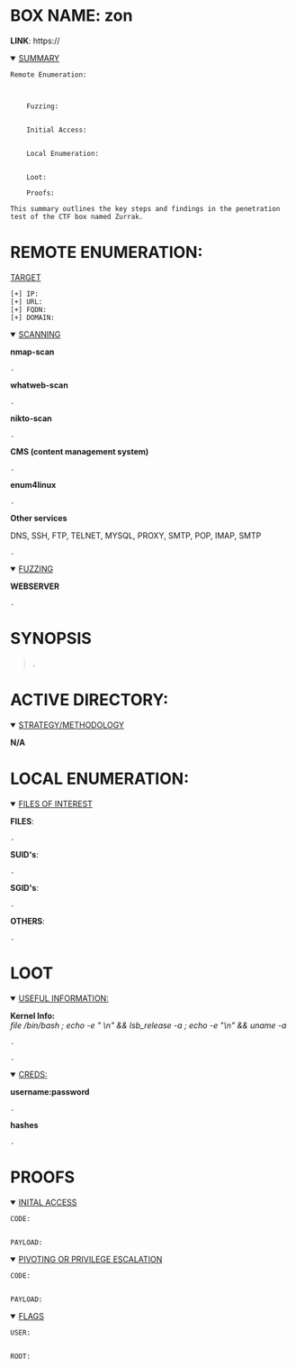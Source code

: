 # BOX NAME: zon

**LINK**: https://

<details open="open"><summary><ins>SUMMARY</ins></summary>

```
Remote Enumeration:
        
        
        
    Fuzzing:
        
        
    Initial Access:
        
        
    Local Enumeration:
        
        
    Loot:
        
    Proofs:
        
This summary outlines the key steps and findings in the penetration test of the CTF box named Zurrak.
```




</details>

# REMOTE ENUMERATION:

<ins>TARGET</ins>

```
[+] IP:         
[+] URL:        
[+] FQDN:       
[+] DOMAIN:     
```

<details open="open"><summary><ins>SCANNING</ins></summary>

**nmap-scan**

```
.
```

**whatweb-scan**

```
.
```

**nikto-scan**

```
.
```

**CMS (content management system)**

```
.
```

**enum4linux**

```
.
```

**Other services**

DNS, SSH, FTP, TELNET, MYSQL, PROXY, SMTP, POP, IMAP, SMTP

```
.
```
</details>
<details open="open"><summary><ins>FUZZING</ins></summary>

**WEBSERVER**

```
.
```

# SYNOPSIS

> .


</details>

# ACTIVE DIRECTORY:

<details open="open"><summary><ins>STRATEGY/METHODOLOGY</ins></summary>

**N/A**


</details>

# LOCAL ENUMERATION:

<details open="open"><summary><ins>FILES OF INTEREST</ins></summary>

**FILES**:

```
.
```

**SUID's**:

```
.
```

**SGID's**:

```
.
```

**OTHERS**:

```
.
```
</details>

# LOOT

<details open="open"><summary><ins>USEFUL INFORMATION:</ins></summary>

**Kernel Info:**  
*file /bin/bash ; echo -e " \\n" && lsb_release -a ; echo -e "\\n" && uname -a*

```
.
```

```
.
```
</details>
<details open="open"><summary><ins>CREDS:</ins></summary>

**username:password**

```
.
```

**hashes**

```
.
```
</details>

# PROOFS

<details open="open"><summary><ins>INITAL ACCESS</ins></summary>

```
CODE:


PAYLOAD:
```
</details>
<details open="open"><summary><ins>PIVOTING OR PRIVILEGE ESCALATION</ins></summary>

```
CODE:


PAYLOAD:
```
</details>
<details open="open"><summary><ins>FLAGS</ins></summary>

```
USER:


ROOT:
```
</details>